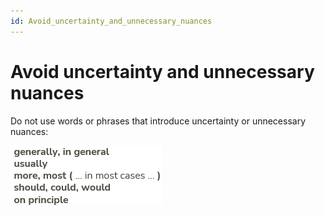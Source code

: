 ```yaml
---
id: Avoid_uncertainty_and_unnecessary_nuances
---
```


# Avoid uncertainty and unnecessary nuances

Do not use words or phrases that introduce uncertainty or unnecessary nuances:

![](./assets/75bba0a0-0c04-4d52-9f8d-5d850c384cd9.png)

 